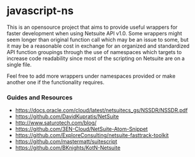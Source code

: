 # javascript-ns

This is an opensource project that aims to provide useful wrappers for 
faster development when using Netsuite API v1.0. Some wrappers might seem
longer than original function call which may be an issue to some, but it
may be a reasonable cost in exchange for an organized and standardized API
function groupings through the use of namespaces which targets to increase
code readability since most of the scripting on Netsuite are on a single file.

Feel free to add more wrappers under namespaces provided or make another one
if the functionality requires.

### Guides and Resources
- https://docs.oracle.com/cloud/latest/netsuitecs_gs/NSSDR/NSSDR.pdf
- https://github.com/DavidKupratis/NetSuite
- http://www.saturotech.com/blog/
- https://github.com/3EN-Cloud/NetSuite-Atom-Snippet
- https://github.com/ExploreConsulting/netsuite-fasttrack-toolkit
- https://github.com/mastermatt/suitescript
- https://github.com/BKnights/KotN-Netsuite